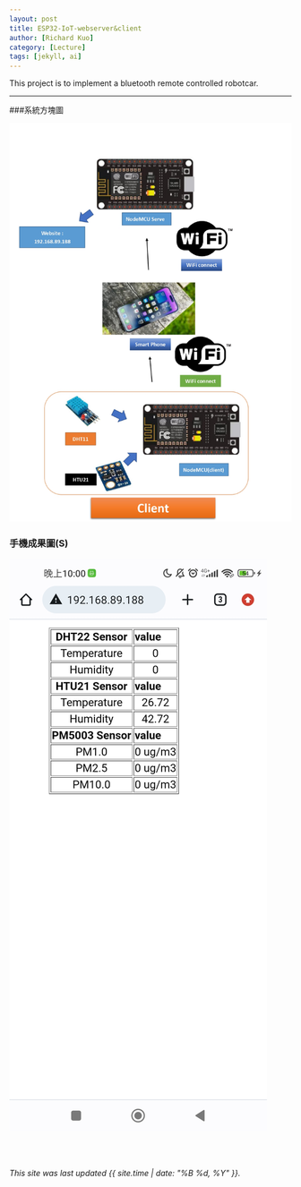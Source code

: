 ```yaml
---
layout: post
title: ESP32-IoT-webserver&client
author: [Richard Kuo]
category: [Lecture]
tags: [jekyll, ai]
---
```


This project is to implement a bluetooth remote controlled robotcar.

---
###系統方塊圖

![](https://github.com/fairpus/MCU-Arduinoproject/blob/main/images/ESP32-IoT-webserver%26client/ESP32-IoT-webserver%26client_page-0001.jpg?raw=true)


### 手機成果圖(S)
![](https://github.com/fairpus/MCU-Arduinoproject/blob/main/images/tmp_Screenshot_2023-05-04-22-00-22-418_com.android.chrome7173030717357315761(1).jpg?raw=true)

<br>
<br>

*This site was last updated {{ site.time | date: "%B %d, %Y" }}.*

